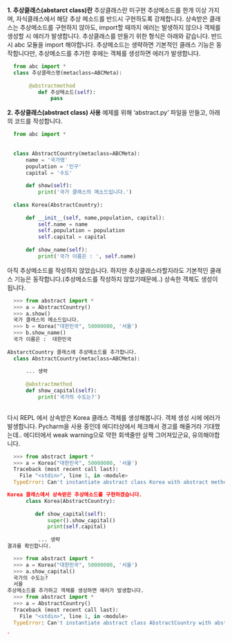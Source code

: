 **1. 추상클래스(abstarct class)란**
추상클래스란 미구현 추상메소드를 한개 이상 가지며, 자식클래스에서 해당 추상 메소드를 반드시 구현하도록 강제합니다.
상속받은 클래스는 추상메소드를 구현하지 않아도, import할 때까지 에러는 발생하지 않으나 객체를 생성할 시 에러가 발생합니다.
추상클래스를 만들기 위한 형식은 아래와 같습니다.
반드시 abc 모듈을 import 해야합니다.
추상메소드는 생략하면 기본적인 클래스 기능은 동작합니다만, 추상메소드를 추가한 후에는 객체를 생성하면 에러가 발생합니다.

```py
  from abc import *
  class 추상클래스명(metaclass=ABCMeta):
    
       @abstractmethod
          def 추상메소드(self):
              pass
```
              
**2. 추상클래스(abstract class) 사용**
예제를 위해 ‘abstract.py’ 파일을 만들고, 아래의 코드를 작성합니다.

```py
  from abc import *
    
    
  class AbstractCountry(metaclass=ABCMeta):
      name = '국가명'
      population = '인구'
      capital = '수도'
    
      def show(self):
          print('국가 클래스의 메소드입니다.')
            
  class Korea(AbstractCountry):
    
      def __init__(self, name,population, capital):
          self.name = name
          self.population = population
          self.capital = capital
    
      def show_name(self):
          print('국가 이름은 : ', self.name)
```


아직 추상메소드를 작성하지 않았습니다.
하지만 추상클래스라할지라도 기본적인 클래스 기능은 동작합니다.(추상메소드를 작성하지 않았기때문에..)
상속한 객체도 생성이 됩니다.

```py
  >>> from abstract import *
  >>> a = AbstractCountry()
  >>> a.show()
  국가 클래스의 메소드입니다.
  >>> b = Korea("대한민국", 50000000, '서울')
  >>> b.show_name()
  국가 이름은 :  대한민국
  
AbstarctCountry 클래스에 추상메소드를 추가합니다.
  class AbstractCountry(metaclass=ABCMeta):
        
      ... 생략
        
      @abstractmethod
      def show_capital(self):
          print('국가의 수도는?')
          
```

         
다시 REPL 에서 상속받은 Korea 클래스 객체를 생성해봅니다.
객체 생성 시에 에러가 발생합니다.
Pycharm을 사용 중인데 에디터상에서 체크해서 경고를 해줄거라 기대했는데.. 에디터에서 weak warning으로 약한 회색줄만 살짝 그어져있군요, 유의해야합니다.

```py
  >>> from abstract import *
  >>> a = Korea("대한민국", 50000000, '서울')
  Traceback (most recent call last):
    File "<stdin>", line 1, in <module>
  TypeError: Can't instantiate abstract class Korea with abstract methods show_capital

Korea 클래스에서 상속받은 추상메소드를 구현하겠습니다.
      class Korea(AbstractCountry):
        
         def show_capital(self):
             super().show_capital()
             print(self.capital)
            
          ... 생략
결과를 확인합니다.

  >>> from abstract import *
  >>> a = Korea("대한민국", 50000000, '서울')
  >>> a.show_capital()
  국가의 수도는?
  서울
추상메소드를 추가하고 객체를 생성하면 에러가 발생합니다.
  >>> from abstract import *
  >>> a = AbstractCountry()
  Traceback (most recent call last):
    File "<stdin>", line 1, in <module>
  TypeError: Can't instantiate abstract class AbstractCountry with abstract methods show_capital
  
`    
